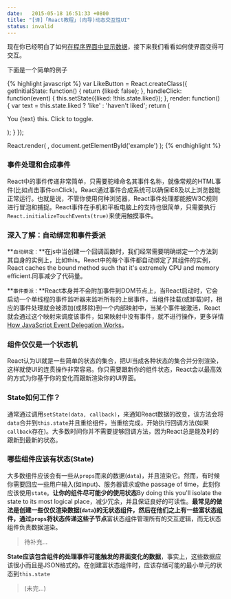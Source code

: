 ```yaml
---
date:   2015-05-18 16:51:33 +0800
title: "[译]「React教程」(向导)动态交互性UI"
status: invalid 
---
```


现在你已经明白了如何[在程序界面中显示数据](#)，接下来我们看看如何使界面变得可交互。

下面是一个简单的例子

{% highlight javascript %}
var LikeButton = React.createClass({
  getInitialState: function() {
    return {liked: false};
  },
  handleClick: function(event) {
    this.setState({liked: !this.state.liked});
  },
  render: function() {
    var text = this.state.liked ? 'like' : 'haven\'t liked';
    return (
      <p onClick={this.handleClick}>
        You {text} this. Click to toggle.
      </p>
    );
  }
});

React.render(
  <LikeButton />,
  document.getElementById('example')
);
{% endhighlight %}

### 事件处理和合成事件

React中的事件传递非常简单，只需要驼峰命名其事件名称，就像常规的HTML事件(比如点击事件onClick)。React通过事件合成系统可以确保IE8及以上浏览器能正常运行。也就是说，不管你使用何种浏览器，React事件处理都能按W3C规则进行冒泡和捕捉。React事件在手机和平板电脑上的支持也很简单，只需要执行```React.initializeTouchEvents(true)```来使用触摸事件。

### 深入了解：自动绑定和事件委派

**```自动绑定：```**在js中当创建一个回调函数时，我们经常需要明确绑定一个方法到其自身的实例上，比如this。React中的每个事件都自动绑定了其组件的实例，React caches the bound method such that it's extremely CPU and memory efficient.同事减少了代码量。  

**```事件委派：```**React本身并不会附加事件到DOM节点上，当React启动时，它会启动一个单线程的事件监听器来监听所有的上层事件，当组件挂载(或卸载)时，相应的事件处理就会被添加(或移除)到一个内部映射中，当某个事件被激活，React就会通过这个映射来调度该事件，如果映射中没有事件，就不进行操作，更多详情[How JavaScript Event Delegation Works](http://davidwalsh.name/event-delegate)。

### 组件仅仅是一个状态机

React认为UI就是一些简单的状态的集合，把UI当成各种状态的集合并分别渲染，这样就使UI的连贯操作非常容易。你只需要跟新你的组件状态，React会以最高效的方式为你基于你的变化而跟新渲染你的UI界面。

### State如何工作？

通常通过调用```setState(data, callback)```，来通知React数据的改变，该方法会将```data```合并到```this.state```并且重绘组件，当重绘完成，开始执行回调方法(如果```callback```存在)。大多数时间你并不需要提够回调方法，因为React总是能及时的跟新到最新的状态。

### 哪些组件应该有状态(State)

大多数组件应该会有一些从```props```而来的数据(```data```)，并且渲染它。然而，有时候你需要回应一些用户输入(如input)、服务器请求或the passage of time，此刻你应该使用```state```。**让你的组件尽可能少的使用状态**By doing this you'll isolate the state to its most logical place，减少冗余，并且保证良好的可读性。**最常见的做法是创建一些仅仅渲染数据(```data```)的无状态组件，然后在他们之上有一些富状态组件，通过```props```将状态传递这些子节点**富状态组件管理所有的交互逻辑，而无状态组件负责数据渲染。

> 待补充...

**State应该包含组件的处理事件可能触发的界面变化的数据**，事实上，这些数据应该很小而且是JSON格式的。在创建富状态组件时，应该存储可能的最小单元的状态到```this.state```

> (未完...)

